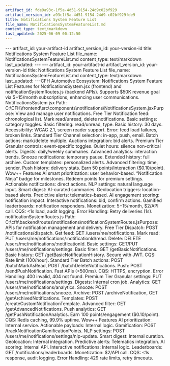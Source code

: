 ```yaml
---
artifact_id: fde9a93c-1f5a-4d51-9154-24d9c02bf929
artifact_version_id: a93c1f5a-4d51-9154-24d9-c02bf929fde9
title: Notifications System Feature List
file_name: NotificationsSystemFeatureList.md
content_type: text/markdown
last_updated: 2025-06-09 00:12:50
---
```

--- artifact_id: your-artifact-id artifact_version_id: your-version-id title: Notifications System Feature List file_name: NotificationsSystemFeatureList.md content_type: text/markdown last_updated:  --- --- artifact_id: your-artifact-id artifact_version_id: your-version-id title: Notifications System Feature List file_name: NotificationsSystemFeatureList.md content_type: text/markdown last_updated:  ---CFH Automotive Ecosystem: Notifications System Feature List Features for NotificationsSystem.jsx (frontend) and notificationSystemRoutes.js (backend APIs). Supports $50K revenue goal via $5-$15/month subscriptions, enhancing user communications. NotificationsSystem.jsx Path: C:\CFH\frontend\src\components\notifications\NotificationsSystem.jsxPurpose: View and manage user notifications. Free Tier  Notification feed: chronological list. Mark read/unread, delete notifications. Basic settings: category toggles. Basic filtering: read/unread, type. Basic history: 30 days. Accessibility: WCAG 2.1, screen reader support. Error: feed load failures, broken links.  Standard Tier  Channel selection: in-app, push, email. Batch actions: mark/delete multiple. Auctions integration: bid alerts.  Premium Tier  Granular controls: event-specific toggles. Quiet hours: silence non-critical alerts. Digests: daily/weekly summaries. Advanced analytics: interaction trends. Snooze notifications: temporary pause. Extended history: full archive. Custom templates: personalized alerts. Advanced filtering: time, sender. Push history: delivery stats. Earn 50 points/interaction ($0.10/point).  Wow++ Features  AI smart prioritization: user behavior-based. “Notification Ninja” badge for milestones. Redeem points for premium settings. Actionable notifications: direct actions. NLP settings: natural language input. Smart digest: AI-curated summaries. Geolocation triggers: location-based alerts. Predictive alerts: telematics-based. AI engagement scoring: notification impact. Interactive notifications: bid, confirm actions. Gamified leaderboards: notification responders. Monetization: $5-$15/month, $2/API call. CQS: <1s load, audit logging. Error Handling: Retry deliveries (1s).  notificationSystemRoutes.js Path: C:\cfh\backend\routes\notifications\notificationSystemRoutes.jsPurpose: APIs for notification management and delivery. Free Tier  Dispatch: POST /notifications/dispatch. Get feed: GET /users/me/notifications. Mark read: PUT /users/me/notifications/:notificationId/read. Delete: DELETE /users/me/notifications/:notificationId. Basic settings: GET/PUT /users/me/notifications/settings. Basic filter: GET /getBasicNotifications. Basic history: GET /getBasicNotificationHistory. Secure with JWT. CQS: Rate limit (100/hour).  Standard Tier  Batch actions: POST /batchMarkAsRead, POST /batchDeleteNotifications. Push: POST /sendPushNotification. Fast APIs (<500ms). CQS: HTTPS, encryption. Error Handling: 400 invalid, 404 not found.  Premium Tier  Granular settings: PUT /users/me/notifications/settings. Digests: Internal cron job. Analytics: GET /users/me/notifications/analytics. Snooze: POST /users/me/notifications/snooze. Archive: POST /archiveNotification, GET /getArchivedNotifications. Templates: POST /createCustomNotificationTemplate. Advanced filter: GET /getAdvancedNotifications. Push analytics: GET /getPushNotificationAnalytics. Earn 100 points/engagement ($0.10/point). CQS: Redis caching, 99.9% uptime.  Wow++ Features  AI prioritization: Internal service. Actionable payloads: Internal logic. Gamification: POST /trackNotificationGamificationPoints. NLP settings: POST /users/me/notifications/settings/nlp-update. Smart digest: Internal curation. Geolocation: Internal integration. Predictive alerts: Telematics integration. AI scoring: Internal API. Interactive notifications: Internal logic. Leaderboards: GET /notifications/leaderboards. Monetization: $2/API call. CQS: <1s response, audit logging. Error Handling: 429 rate limits, retry timeouts. 
